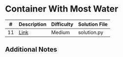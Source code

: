 # Container With Most Water
|#|Description|Difficulty|Solution File|
|-|-|-|-|
|11|[Link](https://leetcode.com/problems/container-with-most-water/)|Medium|solution.py|

## Additional Notes
